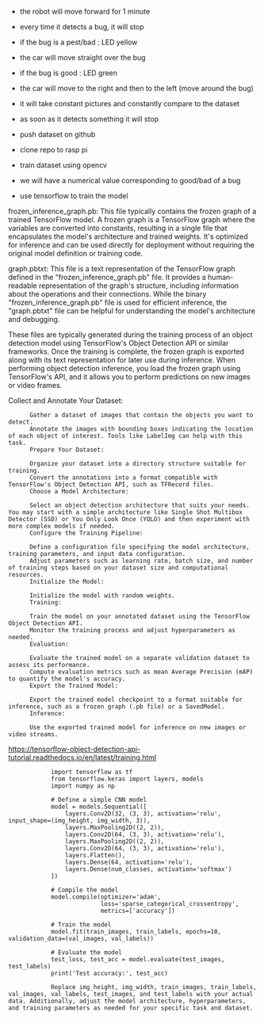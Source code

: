 - the robot will move forward for 1 minute
- every time it detects a bug, it will stop
- if the bug is a pest/bad : LED yellow
- the car will move straight over the bug
- if the bug is good : LED green
- the car will move to the right and then to the left (move around the bug)

- it will take constant pictures and constantly compare to the dataset
- as soon as it detects something it will stop

- push dataset on github
- clone repo to rasp pi
- train dataset using opencv

- we will have a numerical value corresponding to good/bad of a bug
- use tensorflow to train the model

frozen_inference_graph.pb: This file typically contains the frozen graph of a trained TensorFlow model. A frozen graph is a TensorFlow graph where the variables are converted into constants, resulting in a single file that encapsulates the model's architecture and trained weights. It's optimized for inference and can be used directly for deployment without requiring the original model definition or training code.

graph.pbtxt: This file is a text representation of the TensorFlow graph defined in the "frozen_inference_graph.pb" file. It provides a human-readable representation of the graph's structure, including information about the operations and their connections. While the binary "frozen_inference_graph.pb" file is used for efficient inference, the "graph.pbtxt" file can be helpful for understanding the model's architecture and debugging.

These files are typically generated during the training process of an object detection model using TensorFlow's Object Detection API or similar frameworks. Once the training is complete, the frozen graph is exported along with its text representation for later use during inference. When performing object detection inference, you load the frozen graph using TensorFlow's API, and it allows you to perform predictions on new images or video frames.

Collect and Annotate Your Dataset:
        
          Gather a dataset of images that contain the objects you want to detect.
          Annotate the images with bounding boxes indicating the location of each object of interest. Tools like LabelImg can help with this task.
          Prepare Your Dataset:
          
          Organize your dataset into a directory structure suitable for training.
          Convert the annotations into a format compatible with TensorFlow's Object Detection API, such as TFRecord files.
          Choose a Model Architecture:
          
          Select an object detection architecture that suits your needs. You may start with a simple architecture like Single Shot Multibox Detector (SSD) or You Only Look Once (YOLO) and then experiment with more complex models if needed.
          Configure the Training Pipeline:
          
          Define a configuration file specifying the model architecture, training parameters, and input data configuration.
          Adjust parameters such as learning rate, batch size, and number of training steps based on your dataset size and computational resources.
          Initialize the Model:
          
          Initialize the model with random weights.
          Training:
          
          Train the model on your annotated dataset using the TensorFlow Object Detection API.
          Monitor the training process and adjust hyperparameters as needed.
          Evaluation:
          
          Evaluate the trained model on a separate validation dataset to assess its performance.
          Compute evaluation metrics such as mean Average Precision (mAP) to quantify the model's accuracy.
          Export the Trained Model:
          
          Export the trained model checkpoint to a format suitable for inference, such as a frozen graph (.pb file) or a SavedModel.
          Inference:
          
          Use the exported trained model for inference on new images or video streams.

https://tensorflow-object-detection-api-tutorial.readthedocs.io/en/latest/training.html

                
                import tensorflow as tf
                from tensorflow.keras import layers, models
                import numpy as np

                # Define a simple CNN model
                model = models.Sequential([
                    layers.Conv2D(32, (3, 3), activation='relu', input_shape=(img_height, img_width, 3)),
                    layers.MaxPooling2D((2, 2)),
                    layers.Conv2D(64, (3, 3), activation='relu'),
                    layers.MaxPooling2D((2, 2)),
                    layers.Conv2D(64, (3, 3), activation='relu'),
                    layers.Flatten(),
                    layers.Dense(64, activation='relu'),
                    layers.Dense(num_classes, activation='softmax')
                ])
                
                # Compile the model
                model.compile(optimizer='adam',
                              loss='sparse_categorical_crossentropy',
                              metrics=['accuracy'])
                
                # Train the model
                model.fit(train_images, train_labels, epochs=10, validation_data=(val_images, val_labels))
                
                # Evaluate the model
                test_loss, test_acc = model.evaluate(test_images, test_labels)
                print('Test accuracy:', test_acc)
                
                Replace img_height, img_width, train_images, train_labels, val_images, val_labels, test_images, and test_labels with your actual data. Additionally, adjust the model architecture, hyperparameters, and training parameters as needed for your specific task and dataset.
                
                
